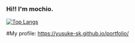 ### Hi!! I'm mochio. 

[![Top Langs](https://github-readme-stats.vercel.app/api/top-langs/?username=yusuke-sk&layout=compact)](https://github.com/anuraghazra/github-readme-stats)

#My profile: https://yusuke-sk.github.io/portfolio/
